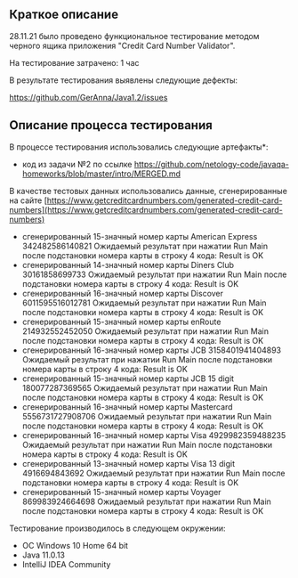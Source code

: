 ## Краткое описание
28.11.21 было проведено функциональное тестирование методом черного ящика приложения "Credit Card Number Validator".

На тестирование затрачено: 1 час

В результате тестирования выявлены следующие дефекты:

https://github.com/GerAnna/Java1.2/issues


## Описание процесса тестирования

В процессе тестирования использовались следующие артефакты*:
* код из задачи №2 по ссылке https://github.com/netology-code/javaqa-homeworks/blob/master/intro/MERGED.md

В качестве тестовых данных использовались данные, сгенерированные на сайте [https://www.getcreditcardnumbers.com/generated-credit-card-numbers](https://www.getcreditcardnumbers.com/generated-credit-card-numbers)

* сгенерированный 15-значный номер карты American Express 342482586140821
  Ожидаемый результат при нажатии Run Main после подстановки номера карты в строку 4 кода: Result is OK
* сгенерированный 14-значный номер карты Diners Club 30161858699733
  Ожидаемый результат при нажатии Run Main после подстановки номера карты в строку 4 кода: Result is OK
* сгенерированный 16-значный номер карты Discover 6011595516012781
  Ожидаемый результат при нажатии Run Main после подстановки номера карты в строку 4 кода: Result is OK
* сгенерированный 15-значный номер карты enRoute 214932552452050
  Ожидаемый результат при нажатии Run Main после подстановки номера карты в строку 4 кода: Result is OK
* сгенерированный 16-значный номер карты JCB 3158401941404893
  Ожидаемый результат при нажатии Run Main после подстановки номера карты в строку 4 кода: Result is OK
* сгенерированный 15-значный номер карты JCB 15 digit 180077287369565
  Ожидаемый результат при нажатии Run Main после подстановки номера карты в строку 4 кода: Result is OK
* сгенерированный 16-значный номер карты Mastercard 5556731727908706
  Ожидаемый результат при нажатии Run Main после подстановки номера карты в строку 4 кода: Result is OK
* сгенерированный 16-значный номер карты Visa 4929982359488235
  Ожидаемый результат при нажатии Run Main после подстановки номера карты в строку 4 кода: Result is OK
* сгенерированный 13-значный номер карты Visa 13 digit 4916694843692
  Ожидаемый результат при нажатии Run Main после подстановки номера карты в строку 4 кода: Result is OK
* сгенерированный 15-значный номер карты Voyager 869983924664698
  Ожидаемый результат при нажатии Run Main после подстановки номера карты в строку 4 кода: Result is OK

Тестирование производилось в следующем окружении:
* ОС Windows 10 Home 64 bit
* Java 11.0.13
* IntelliJ IDEA Community
